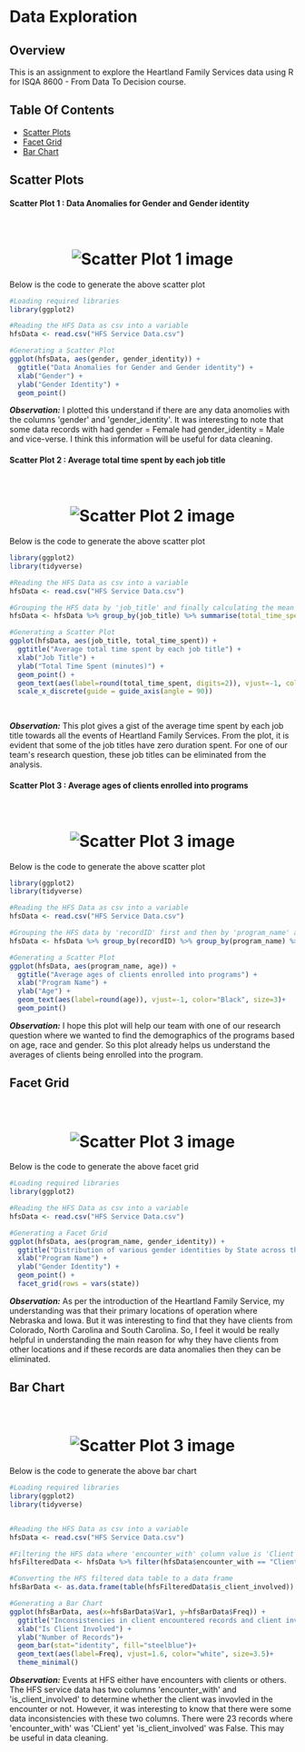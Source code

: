 # Data Exploration

## Overview
This is an assignment to explore the Heartland Family Services data using R for ISQA 8600 - From Data To Decision course. 

## Table Of Contents
* [Scatter Plots](#scatter-plots)
* [Facet Grid](#facet-grid)
* [Bar Chart](#bar-chart)

## Scatter Plots

#### Scatter Plot 1 : Data Anomalies for Gender and Gender identity

<h1 align="center">
  <br>
  <img src="https://github.com/Shravya9506/ISQA8600_DataExploration/blob/main/Plots/ScatterPlot1.png" alt="Scatter Plot 1 image">
  <br>
</h1>

Below is the code to generate the above scatter plot

```r
#Loading required libraries
library(ggplot2)

#Reading the HFS Data as csv into a variable
hfsData <- read.csv("HFS Service Data.csv")

#Generating a Scatter Plot
ggplot(hfsData, aes(gender, gender_identity)) + 
  ggtitle("Data Anomalies for Gender and Gender identity") + 
  xlab("Gender") + 
  ylab("Gender Identity") +
  geom_point()
```

**_Observation:_** I plotted this understand if there are any data anomolies with the columns 'gender' and 'gender_identity'. It was interesting to note that some data records with had gender = Female had gender_identity = Male and vice-verse. I think this information will be useful for data cleaning. 

#### Scatter Plot 2 : Average total time spent by each job title

<h1 align="center">
  <br>
  <img src="https://github.com/Shravya9506/ISQA8600_DataExploration/blob/main/Plots/ScatterPlot2.png" alt="Scatter Plot 2 image">
  <br>
</h1>

Below is the code to generate the above scatter plot

```r
library(ggplot2)
library(tidyverse)

#Reading the HFS Data as csv into a variable
hfsData <- read.csv("HFS Service Data.csv")

#Grouping the HFS data by 'job_title' and finally calculating the mean of 'total_duration_num'
hfsData <- hfsData %>% group_by(job_title) %>% summarise(total_time_spent = mean(total_duration_num))

#Generating a Scatter Plot
ggplot(hfsData, aes(job_title, total_time_spent)) +
  ggtitle("Average total time spent by each job title") +
  xlab("Job Title") +
  ylab("Total Time Spent (minutes)") +
  geom_point() +
  geom_text(aes(label=round(total_time_spent, digits=2)), vjust=-1, color="Black", size=3)+
  scale_x_discrete(guide = guide_axis(angle = 90))
  
       
```

**_Observation:_** This plot gives a gist of the average time spent by each job title towards all the events of Heartland Family Services. From the plot, it is evident that some of the job titles have zero duration spent. For one of our team's research question, these job titles can be eliminated from the analysis.

#### Scatter Plot 3 : Average ages of clients enrolled into programs

<h1 align="center">
  <br>
  <img src="https://github.com/Shravya9506/ISQA8600_DataExploration/blob/main/Plots/ScatterPlot3.png" alt="Scatter Plot 3 image">
  <br>
</h1>

Below is the code to generate the above scatter plot

```r
library(ggplot2)
library(tidyverse)

#Reading the HFS Data as csv into a variable
hfsData <- read.csv("HFS Service Data.csv")

#Grouping the HFS data by 'recordID' first and then by 'program_name' and finally calculating the mean of ages
hfsData <- hfsData %>% group_by(recordID) %>% group_by(program_name) %>% summarise(age = mean(age))

#Generating a Scatter Plot
ggplot(hfsData, aes(program_name, age)) + 
  ggtitle("Average ages of clients enrolled into programs") + 
  xlab("Program Name") + 
  ylab("Age") +
  geom_text(aes(label=round(age)), vjust=-1, color="Black", size=3)+
  geom_point()
```

**_Observation:_** I hope this plot will help our team with one of our research question where we wanted to find the demographics of the programs based on age, race and gender. So this plot already helps us understand the averages of clients being enrolled into the program. 


## Facet Grid

<h1 align="center">
  <br>
  <img src="https://github.com/Shravya9506/ISQA8600_DataExploration/blob/main/Plots/FacetGrid.png" alt="Scatter Plot 3 image">
  <br>
</h1>

Below is the code to generate the above facet grid

```r
#Loading required libraries
library(ggplot2)

#Reading the HFS Data as csv into a variable
hfsData <- read.csv("HFS Service Data.csv")

#Generating a Facet Grid
ggplot(hfsData, aes(program_name, gender_identity)) + 
  ggtitle("Distribution of various gender identities by State across the Programs") +
  xlab("Program Name") + 
  ylab("Gender Identity") +
  geom_point() + 
  facet_grid(rows = vars(state))
```

**_Observation:_** As per the introduction of the Heartland Family Service, my understanding was that their primary locations of operation where Nebraska and Iowa. But it was interesting to find that they have clients from Colorado, North Carolina and South Carolina. So, I feel it would be really helpful in understanding the main reason for why they have clients from other locations and if these records are data anomalies then they can be eliminated.


## Bar Chart

<h1 align="center">
  <br>
  <img src="https://github.com/Shravya9506/ISQA8600_DataExploration/blob/main/Plots/BarChart.png" alt="Scatter Plot 3 image">
  <br>
</h1>

Below is the code to generate the above bar chart

```r
#Loading required libraries
library(ggplot2)
library(tidyverse)


#Reading the HFS Data as csv into a variable
hfsData <- read.csv("HFS Service Data.csv")

#Filtering the HFS data where 'encounter_with' column value is 'Client'
hfsFilteredData <- hfsData %>% filter(hfsData$encounter_with == "Client")

#Converting the HFS filtered data table to a data frame
hfsBarData <- as.data.frame(table(hfsFilteredData$is_client_involved)) 

#Generating a Bar Chart 
ggplot(hfsBarData, aes(x=hfsBarData$Var1, y=hfsBarData$Freq)) +
  ggtitle("Inconsistencies in client encountered records and client involved records")+
  xlab("Is Client Involved") + 
  ylab("Number of Records")+ 
  geom_bar(stat="identity", fill="steelblue")+
  geom_text(aes(label=Freq), vjust=1.6, color="white", size=3.5)+
  theme_minimal()
```

**_Observation:_** Events at HFS either have encounters with clients or others. The HFS service data has two columns 'encounter_with' and 'is_client_involved' to determine whether the client was invovled in the encounter or not. However, it was interesting to know that there were some data inconsistencies with these two columns. There were 23 records where 'encounter_with' was 'CLient' yet 'is_client_involved' was False. This may be useful in data cleaning.
